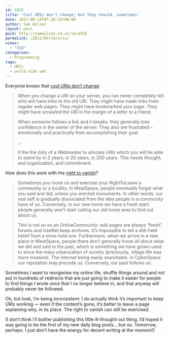```yaml
---
id: 1925
title: 'Cool URIs don’t change; but they should, sometimes'
date: 2011-09-14T07:28:33+00:00
author: Sam Wilson
layout: post
guid: http://samwilson.id.au/?p=1925
permalink: /2011/09/14/uris/
views:
  - "314"
categories:
  - Programming
tags:
  - URIs
  - world wide web
---
```

Everyone knows that [cool URIs don’t change](http://www.w3.org/Provider/Style/URI):

> When you change a URI on your server, you can never completely tell who will have links to the old URI. They might have made links from regular web pages. They might have bookmarked your page. They might have scrawled the URI in the margin of a letter to a friend.
> 
> When someone follows a link and it breaks, they generally lose confidence in the owner of the server. They also are frustrated &#8211; emotionally and practically from accomplishing their goal.
> 
> …
> 
> It the the duty of a Webmaster to allocate URIs which you will be able to stand by in 2 years, in 20 years, in 200 years. This needs thought, and organization, and commitment. 

How does this work with the [right to vanish](http://meatballwiki.org/wiki/RightToVanish)?

> Sometimes you move on and exercise your RightToLeave a community or a locality. In MeatSpace, people eventually forget what you said and did, unless you erected monuments. In other words, our real self is gradually dissociated from the idea people in a community have of us. Conversely, in our new home we have a fresh start: people generally won’t start calling our old home area to find out about us.
> 
> This is not so on an OnlineCommunity: wiki pages are always &#8220;fresh&#8221;, forums and UseNet keep archives. It’s impossible to tell a still-held belief from a once-held one. Furthermore, when we arrive in a new place in MeatSpace, people there don’t generally know all about what we did and said in the past, which is something we have grown used to since the mass urbanization of society (previously, village life was more invasive). The internet being easily searchable, in CyberSpace our reputation may precede us. Conversely, our past follows us. 

Sometimes I _want_ to reorganise my online life, shuffle things around and _not_ put in hundreds of redirects that are just going to make it easier for people to find things I wrote once that I no longer believe in, and that anyway will probably never be followed.

Oh, but look, I’m being inconsistent: I _do_ actually think it’s important to keep URIs working — even if the content’s gone, it’s better to leave a page explaining why, in its place. The right to vanish can still be exercised.

(I don’t think I’ll bother publishing this little ill-thought-out thing. I’d hoped it was going to be the first of my new daily blog posts… but no. Tomorrow, perhaps. I just don’t have the energy for decent writing at the moment!)